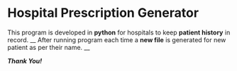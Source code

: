 # Hospital Prescription Generator 

This program is developed in **python** for hospitals to keep **patient history** in record. __
After running program each time a **new file** is generated for new patient as per their name. __

***Thank You!***
